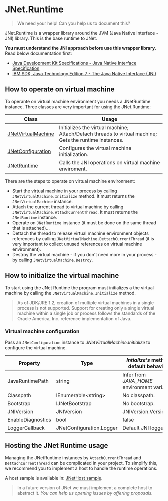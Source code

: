 # JNet.Runtime

> We need your help! Can you help us to document this?

JNet.Runtime is a wrapper library around the JVM (Java Native Interface - JNI) library. This is the base runtime to JNet.

**You must understand the JNI approach before use this wrapper library.** Read below documentation first:

* [Java Development Kit Specifications - Java Native Interface Specification](https://docs.oracle.com/en/java/javase/15/docs/specs/jni/index.html)
* [IBM SDK, Java Technology Edition 7 - The Java Native Interface (JNI)](https://www.ibm.com/docs/en/sdk-java-technology/7?topic=components-java-native-interface-jni)
## How to operate on virtual machine

To operante on virtual machine environment you needs a JNetRuntime instance. Three classes are very important for using the JNet.Runtime:

|Class|Usage|
|-|-|
|[JNetVirtualMachine](JNetVirtualMachine.cs)|Initializes the virtual machine; Attach/Detach threads to virtual machine; Gets the runtime instances.|
|[JNetConfiguration](JNetConfiguration.cs)|Configures the virtual machine initialization.|
|[JNetRuntime](JNetRuntime.cs)|Calls the JNI operations on virtual machine enviroment.|

There are the steps to operate on virtual machine environment:

- Start the virtual machine in your process by calling `JNetVirtualMachine.Initialize` method. It must returns the `JNetVirtualMachine` instance.
- Attach the current thread to virtual machine by calling `JNetVirtualMachine.AttachCurrentThread`. It must returns the `JNetRuntime` instance.
- Operate on `JNetRuntime` instance (it must be done on the same thread that is attached)...
- Dettach the thread to release virtual machine environment objects references by calling `JNetVirtualMachine.DettachCurrentThread` (it is very important to collect unused references on virtual machine environment).
- Destroy the virtual machine - if you don't need more in your process - by calling `JNetVirtualMachine.Destroy`.

## How to initialize the virtual machine

To start using the JNet Runtime the program must initializes a the virtual machine by calling the `JNetVirtualMachine.Initialize` method.

> As of JDK/JRE 1.2, creation of multiple virtual machines in a single process is not supported. Support for creating only a single virtual machine within a single job or process follows the standards of the Oracle America, Inc. reference implementation of Java.

### Virtual machine configuration

Pass an `JNetConfiguration` instance to *JNetVirtualMachine.Initialize* to configure the virtual machine.

|Property|Type|*Intialize's* method default behavior|
|-|-|-|
|JavaRuntimePath|string|Infer from *JAVA_HOME* environment variable.|
|Classpath|IEnumerable&lt;string&gt;|No classpath.|
|Bootstrap|IJNetBootstrap|No bootstrap.|
|JNIVersion|JNIVersion|JNIVersion.Version10|
|EnableDiagnostics|bool|false|
|LoggerCallback|JNetConfiguration.Logger|Default JNI logger.|

## Hosting the JNet Runtime usage

Managing the JNetRuntime instances by `AttachCurrentThread` and `DettachCurrentThread` can be complicated in your project. To simplify this, we recommend you to implement a host to handle the runtime operations.

A host sample is available in: [JNetHost sample](../../src/JNet.Runtime.Sample/JNetHost.cs).

> In a future version of JNet we must implement a complete host to abstract it. *You can help us opening issues by offering proposals.*
